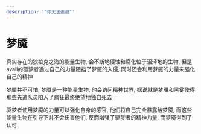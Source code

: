 ```yaml
---
description: '"你无法逃避"'
---
```


# 梦魇

真实存在的狄拉克之海的能量生物, 会不断地侵蚀和腐化位于沼泽地的生物, 但是avali的驱梦者通过自己的力量阻挡了梦魇的入侵, 同时还会利用梦魇的力量来强化自己的精神

梦魇并不可怕, 梦魇是一种能量生物, 他会访问精神世界, 据说就是梦魇和黑雾使得那些先遣队员陷入了疯狂最终绝望地独自死去

驱梦者使用梦魇的力量可以强化自身的感官, 他们将自己完全暴露给梦魇, 而这些能量生物在引导下并不会伤害他们, 反而增强了驱梦者的精神力量, 而梦魇得到了认可
